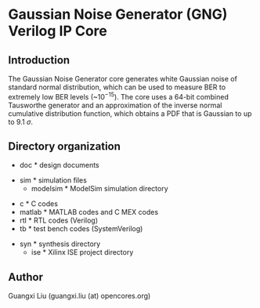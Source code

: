 Gaussian Noise Generator (GNG) Verilog IP Core
==================================================


Introduction
----------------------------------------
The Gaussian Noise Generator core generates white Gaussian noise of 
standard normal distribution, which can be used to measure BER to extremely 
low BER levels (~$10^{-15}$). The core uses a 64-bit combined Tausworthe generator 
and an approximation of the inverse normal cumulative distribution function, 
which obtains a PDF that is Gaussian to up to 9.1 $\sigma$.


Directory organization
----------------------------------------
+ doc                   * design documents
- sim                   * simulation files
    + modelsim          * ModelSim simulation directory
+ c                     * C codes
+ matlab                * MATLAB codes and C MEX codes
+ rtl                   * RTL codes (Verilog) 
+ tb                    * test bench codes (SystemVerilog) 
- syn                   * synthesis directory
    + ise               * Xilinx ISE project directory


Author
----------------------------------------
Guangxi Liu (guangxi.liu (at) opencores.org)
